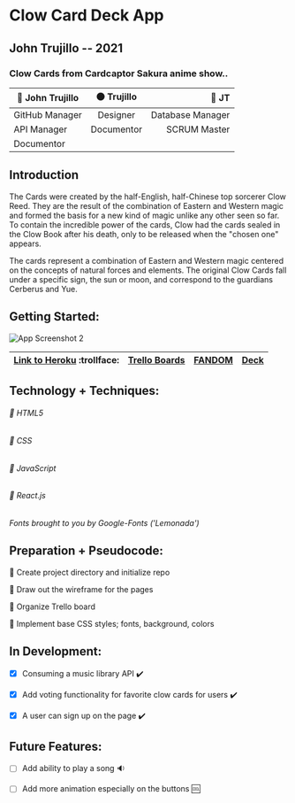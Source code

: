 # Clow Card Deck App
## John Trujillo -- 2021

### Clow Cards from Cardcaptor Sakura anime show..

| :large_blue_circle: John Trujillo | :black_circle: Trujillo | :red_circle: JT |
| ------------- |:-------------:| -----:|
| GitHub Manager| Designer | Database Manager |
| API Manager   | Documentor  |SCRUM Master |
| Documentor |  |    |


## Introduction
The Cards were created by the half-English, half-Chinese top sorcerer Clow Reed. They are the result of the combination of Eastern and Western magic and formed the basis for a new kind of magic unlike any other seen so far. To contain the incredible power of the cards, Clow had the cards sealed in the Clow Book after his death, only to be released when the "chosen one" appears.

The cards represent a combination of Eastern and Western magic centered on the concepts of natural forces and elements. The original Clow Cards fall under a specific sign, the sun or moon, and correspond to the guardians Cerberus and Yue.


## Getting Started:

![App Screenshot 2](https://i.imgur.com/1QTYLXM.png)

| [Link to Heroku](https://#/) :trollface: | [Trello Boards](https://#) | [FANDOM](https://ccsakura.fandom.com/wiki/Clow_Cards#Hierarchy) | [Deck](https://imgur.com/gallery/760Lx1c) |
| ------------- |:-------------:| -----:|-----:|


## Technology + Techniques: 

###### :small_blue_diamond: HTML5

###### :small_blue_diamond: CSS

###### :small_blue_diamond: JavaScript

###### :small_blue_diamond: React.js


*Fonts brought to you by Google-Fonts ('Lemonada')*



## Preparation + Pseudocode:

:thought_balloon: Create project directory and initialize repo

:thought_balloon: Draw out the wireframe for the pages

:thought_balloon: Organize Trello board

:thought_balloon: Implement base CSS styles; fonts, background, colors


## In Development:

- [x] Consuming a music library API :heavy_check_mark:

- [x] Add voting functionality for favorite clow cards for users :heavy_check_mark:

- [x] A user can sign up on the page :heavy_check_mark:

## Future Features:

- [ ] Add ability to play a song :sound:

- [ ] Add more animation especially on the buttons :cool:




